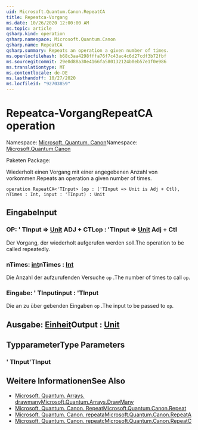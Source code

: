 ```yaml
---
uid: Microsoft.Quantum.Canon.RepeatCA
title: Repeatca-Vorgang
ms.date: 10/26/2020 12:00:00 AM
ms.topic: article
qsharp.kind: operation
qsharp.namespace: Microsoft.Quantum.Canon
qsharp.name: RepeatCA
qsharp.summary: Repeats an operation a given number of times.
ms.openlocfilehash: b68c3aa4298fffa76f7c43ac4c6d27cdf3b72fbf
ms.sourcegitcommit: 29e0d88a30e4166fa580132124b0eb57e1f0e986
ms.translationtype: MT
ms.contentlocale: de-DE
ms.lasthandoff: 10/27/2020
ms.locfileid: "92703859"
---
```

# <a name="repeatca-operation"></a><span data-ttu-id="5cdf4-102">Repeatca-Vorgang</span><span class="sxs-lookup"><span data-stu-id="5cdf4-102">RepeatCA operation</span></span>

<span data-ttu-id="5cdf4-103">Namespace: [Microsoft. Quantum. Canon](xref:Microsoft.Quantum.Canon)</span><span class="sxs-lookup"><span data-stu-id="5cdf4-103">Namespace: [Microsoft.Quantum.Canon](xref:Microsoft.Quantum.Canon)</span></span>

<span data-ttu-id="5cdf4-104">Paketen [](https://nuget.org/packages/)</span><span class="sxs-lookup"><span data-stu-id="5cdf4-104">Package: [](https://nuget.org/packages/)</span></span>


<span data-ttu-id="5cdf4-105">Wiederholt einen Vorgang mit einer angegebenen Anzahl von vorkommen.</span><span class="sxs-lookup"><span data-stu-id="5cdf4-105">Repeats an operation a given number of times.</span></span>

```qsharp
operation RepeatCA<'TInput> (op : ('TInput => Unit is Adj + Ctl), nTimes : Int, input : 'TInput) : Unit
```


## <a name="input"></a><span data-ttu-id="5cdf4-106">Eingabe</span><span class="sxs-lookup"><span data-stu-id="5cdf4-106">Input</span></span>

### <a name="op--tinput--unit-adj--ctl"></a><span data-ttu-id="5cdf4-107">OP: ' TInput => [Unit](xref:microsoft.quantum.lang-ref.unit) ADJ + CTL</span><span class="sxs-lookup"><span data-stu-id="5cdf4-107">op : 'TInput => [Unit](xref:microsoft.quantum.lang-ref.unit) Adj + Ctl</span></span>

<span data-ttu-id="5cdf4-108">Der Vorgang, der wiederholt aufgerufen werden soll.</span><span class="sxs-lookup"><span data-stu-id="5cdf4-108">The operation to be called repeatedly.</span></span>


### <a name="ntimes--int"></a><span data-ttu-id="5cdf4-109">nTimes: [int](xref:microsoft.quantum.lang-ref.int)</span><span class="sxs-lookup"><span data-stu-id="5cdf4-109">nTimes : [Int](xref:microsoft.quantum.lang-ref.int)</span></span>

<span data-ttu-id="5cdf4-110">Die Anzahl der aufzurufenden Versuche `op` .</span><span class="sxs-lookup"><span data-stu-id="5cdf4-110">The number of times to call `op`.</span></span>


### <a name="input--tinput"></a><span data-ttu-id="5cdf4-111">Eingabe: ' TInput</span><span class="sxs-lookup"><span data-stu-id="5cdf4-111">input : 'TInput</span></span>

<span data-ttu-id="5cdf4-112">Die an zu über gebenden Eingaben `op` .</span><span class="sxs-lookup"><span data-stu-id="5cdf4-112">The input to be passed to `op`.</span></span>



## <a name="output--unit"></a><span data-ttu-id="5cdf4-113">Ausgabe: [Einheit](xref:microsoft.quantum.lang-ref.unit)</span><span class="sxs-lookup"><span data-stu-id="5cdf4-113">Output : [Unit](xref:microsoft.quantum.lang-ref.unit)</span></span>



## <a name="type-parameters"></a><span data-ttu-id="5cdf4-114">Typparameter</span><span class="sxs-lookup"><span data-stu-id="5cdf4-114">Type Parameters</span></span>

### <a name="tinput"></a><span data-ttu-id="5cdf4-115">' TInput</span><span class="sxs-lookup"><span data-stu-id="5cdf4-115">'TInput</span></span>



## <a name="see-also"></a><span data-ttu-id="5cdf4-116">Weitere Informationen</span><span class="sxs-lookup"><span data-stu-id="5cdf4-116">See Also</span></span>

- [<span data-ttu-id="5cdf4-117">Microsoft. Quantum. Arrays. drawmany</span><span class="sxs-lookup"><span data-stu-id="5cdf4-117">Microsoft.Quantum.Arrays.DrawMany</span></span>](xref:Microsoft.Quantum.Arrays.DrawMany)
- [<span data-ttu-id="5cdf4-118">Microsoft. Quantum. Canon. Repeat</span><span class="sxs-lookup"><span data-stu-id="5cdf4-118">Microsoft.Quantum.Canon.Repeat</span></span>](xref:Microsoft.Quantum.Canon.Repeat)
- [<span data-ttu-id="5cdf4-119">Microsoft. Quantum. Canon. repeata</span><span class="sxs-lookup"><span data-stu-id="5cdf4-119">Microsoft.Quantum.Canon.RepeatA</span></span>](xref:Microsoft.Quantum.Canon.RepeatA)
- [<span data-ttu-id="5cdf4-120">Microsoft. Quantum. Canon. repeatc</span><span class="sxs-lookup"><span data-stu-id="5cdf4-120">Microsoft.Quantum.Canon.RepeatC</span></span>](xref:Microsoft.Quantum.Canon.RepeatC)